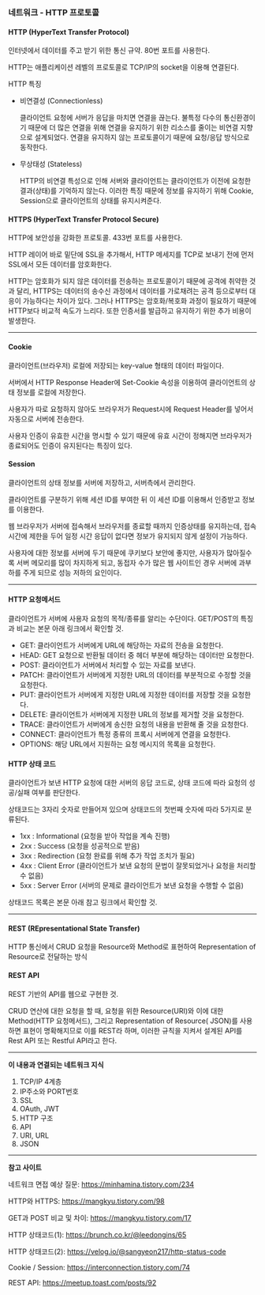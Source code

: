 ### 네트워크 - HTTP 프로토콜



#### **HTTP** (**H**yper**T**ext **T**ransfer **P**rotocol)

인터넷에서 데이터를 주고 받기 위한 통신 규약. 80번 포트를 사용한다.

HTTP는 애플리케이션 레벨의 프로토콜로 TCP/IP의 socket을 이용해 연결된다.



HTTP 특징

* 비연결성 (Connectionless)

  클라이언트 요청에 서버가 응답을 마치면 연결을 끊는다.  불특정 다수의 통신환경이기 때문에 더 많은 연결을 위해 연결을 유지하기 위한 리소스를 줄이는 비연결 지향으로 설계되었다. 연결을 유지하지 않는 프로토콜이기 때문에 요청/응답 방식으로 동작한다.

* 무상태성 (Stateless)

  HTTP의 비연결 특성으로 인해 서버와 클라이언트는 클라이언트가 이전에 요청한 결과(상태)를 기억하지 않는다. 이러한 특징 때문에 정보를 유지하기 위해 Cookie, Session으로 클라이언트의 상태를 유지시켜준다.



#### **HTTPS **(**H**yper**T**ext **T**ransfer **P**rotocol **S**ecure)

HTTP에 보안성을 강화한 프로토콜. 433번 포트를 사용한다.

HTTP 레이어 바로 밑단에 SSL을 추가해서, HTTP 메세지를 TCP로 보내기 전에 먼저 SSL에서 모든 데이터를 암호화한다.

HTTP는 암호화가 되지 않은 데이터를 전송하는 프로토콜이기 때문에 공격에 취약한 것과 달리, HTTPS는 데이터의 송수신 과정에서 데이터를 가로채려는 공격 등으로부터 대응이 가능하다는 차이가 있다. 그러나 HTTPS는 암호화/복호화 과정이 필요하기 때문에 HTTP보다 비교적 속도가 느리다. 또한 인증서를 발급하고 유지하기 위한 추가 비용이 발생한다.



------



#### **Cookie**

클라이언트(브라우저) 로컬에 저장되는 key-value 형태의 데이터 파일이다. 

서버에서 HTTP Response Header에 Set-Cookie 속성을 이용하여 클라이언트의 상태 정보를 로컬에 저장한다.

사용자가 따로 요청하지 않아도 브라우저가 Request시에 Request Header를 넣어서 자동으로 서버에 전송한다.

사용자 인증이 유효한 시간을 명시할 수 있기 때문에 유효 시간이 정해지면 브라우저가 종료되어도 인증이 유지된다는 특징이 있다.



#### **Session**

클라이언트의 상태 정보를 서버에 저장하고, 서버측에서 관리한다.

클라이언트를 구분하기 위해 세션 ID를 부여한 뒤 이 세션 ID를 이용해서 인증받고 정보를 이용한다.

 웹 브라우저가 서버에 접속해서 브라우저를 종료할 때까지 인증상태를 유지하는데, 접속 시간에 제한을 두어 일정 시간 응답이 없다면 정보가 유지되지 않게 설정이 가능하다.

사용자에 대한 정보를 서버에 두기 때문에 쿠키보다 보안에 좋지만, 사용자가 많아질수록 서버 메모리를 많이 차지하게 되고, 동접자 수가 많은 웹 사이트인 경우 서버에 과부하를 주게 되므로 성능 저하의 요인이다.



------



#### **HTTP  요청메서드**

클라이언트가 서버에 사용자 요청의 목적/종류를 알리는 수단이다. GET/POST의 특징과 비교는 본문 아래 링크에서 확인할 것.

- GET: 클라이언트가 서버에게 URL에 해당하는 자료의 전송을 요청한다.
- HEAD: GET 요청으로 반환될 데이터 중 헤더 부분에 해당하는 데이터만 요청한다.
- POST: 클라이언트가 서버에서 처리할 수 있는 자료를 보낸다. 
- PATCH: 클라이언트가 서버에게 지정한 URL의 데이터를 부분적으로 수정할 것을 요청한다.
- PUT: 클라이언트가 서버에게 지정한 URL에 지정한 데이터를 저장할 것을 요청한다.
- DELETE: 클라이언트가 서버에게 지정한 URL의 정보를 제거할 것을 요청한다.
- TRACE: 클라이언트가 서버에게 송신한 요청의 내용을 반환해 줄 것을 요청한다.
- CONNECT: 클라이언트가 특정 종류의 프록시 서버에게 연결을 요청한다.
- OPTIONS: 해당 URL에서 지원하는  요청 메시지의 목록을 요청한다.



#### **HTTP 상태 코드**

클라이언트가 보낸 HTTP 요청에 대한 서버의 응답 코드로, 상태 코드에 따라 요청의 성공/실패 여부를 판단한다.

상태코드는 3자리 숫자로 만들어져 있으며 상태코드의 첫번째 숫자에 따라 5가지로 분류된다.

- 1xx : Informational (요청을 받아 작업을 계속 진행)
- 2xx : Success (요청을 성공적으로 받음)
- 3xx : Redirection (요청 완료를 위해 추가 작업 조치가 필요)
- 4xx : Client Error (클라이언트가 보낸 요청의 문법이 잘못되었거나 요청을 처리할 수 없음)
- 5xx : Server Error (서버의 문제로 클라이언트가 보낸 요청을 수행할 수 없음)

상태코드 목록은 본문 아래 참고 링크에서 확인할 것.



------



#### **REST** (REpresentational State Transfer)

HTTP 통신에서 CRUD 요청을 Resource와 Method로 표현하여 Representation of Resource로 전달하는 방식



#### **REST API**

REST 기반의 API를 웹으로 구현한 것.

CRUD 연산에 대한 요청을 할 때, 요청을 위한 Resource(URI)와 이에 대한 Method(HTTP 요청메서드), 그리고 Representation of Resource( JSON)를 사용하면 표현이 명확해지므로 이를 REST라 하며, 이러한 규칙을 지켜서 설계된 API를 Rest API 또는 Restful API라고 한다.



------

**이 내용과 연결되는 네트워크 지식**

1. TCP/IP 4계층
2. IP주소와 PORT번호
3. SSL
4. OAuth, JWT
5. HTTP 구조
6. API
7. URI, URL
8. JSON



------

**참고 사이트**

네트워크 면접 예상 질문: https://minhamina.tistory.com/234

HTTP와 HTTPS: https://mangkyu.tistory.com/98

GET과 POST 비교 및 차이: https://mangkyu.tistory.com/17

HTTP 상태코드(1): https://brunch.co.kr/@leedongins/65 

HTTP 상태코드(2): https://velog.io/@sangyeon217/http-status-code

Cookie / Session: https://interconnection.tistory.com/74

REST API: https://meetup.toast.com/posts/92
